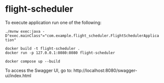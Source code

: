 # flight-scheduler

To execute application run one of the following:

`./mvnw exec:java -D"exec.mainClass"="com.example.flight_scheduler.FlightSchedulerApplication"`

```
docker build -t flight-scheduler .
docker run -p 127.0.0.1:8080:8080 flight-scheduler
```

`docker compose up --build`

To access the Swagger UI, go to:
http://localhost:8080/swagger-ui/index.html